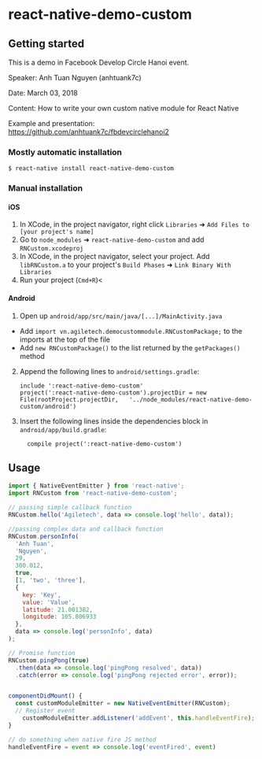 # react-native-demo-custom

## Getting started

This is a demo in Facebook Develop Circle Hanoi event.

Speaker: Anh Tuan Nguyen (anhtuank7c)

Date: March 03, 2018

Content: How to write your own custom native module for React Native

Example and presentation: https://github.com/anhtuank7c/fbdevcirclehanoi2

### Mostly automatic installation

`$ react-native install react-native-demo-custom`

### Manual installation

#### iOS

1. In XCode, in the project navigator, right click `Libraries` ➜ `Add Files to [your project's name]`
2. Go to `node_modules` ➜ `react-native-demo-custom` and add `RNCustom.xcodeproj`
3. In XCode, in the project navigator, select your project. Add `libRNCustom.a` to your project's `Build Phases` ➜ `Link Binary With Libraries`
4. Run your project (`Cmd+R`)<

#### Android

1. Open up `android/app/src/main/java/[...]/MainActivity.java`

* Add `import vn.agiletech.democustommodule.RNCustomPackage;` to the imports at the top of the file
* Add `new RNCustomPackage()` to the list returned by the `getPackages()` method

2. Append the following lines to `android/settings.gradle`:
   ```
   include ':react-native-demo-custom'
   project(':react-native-demo-custom').projectDir = new File(rootProject.projectDir, 	'../node_modules/react-native-demo-custom/android')
   ```
3. Insert the following lines inside the dependencies block in `android/app/build.gradle`:
   ```
     compile project(':react-native-demo-custom')
   ```

## Usage

```javascript
import { NativeEventEmitter } from 'react-native';
import RNCustom from 'react-native-demo-custom';

// passing simple callback function
RNCustom.hello('Agiletech', data => console.log('hello', data));

//passing complex data and callback function
RNCustom.personInfo(
  'Anh Tuan',
  'Nguyen',
  29,
  300.012,
  true,
  [1, 'two', 'three'],
  {
    key: 'Key',
    value: 'Value',
    latitude: 21.001382,
    longitude: 105.806933
  },
  data => console.log('personInfo', data)
);

// Promise function
RNCustom.pingPong(true)
  .then(data => console.log('pingPong resolved', data))
  .catch(error => console.log('pingPong rejected error', error));


componentDidMount() {
  const customModuleEmitter = new NativeEventEmitter(RNCustom);
  // Register event
	customModuleEmitter.addListener('addEvent', this.handleEventFire);
}

// do something when native fire JS method
handleEventFire = event => console.log('eventFired', event)
```
